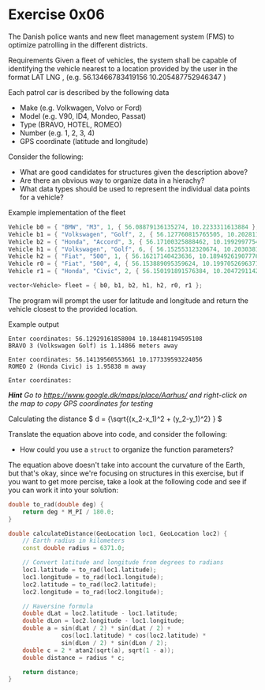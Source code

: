 # Exercise 0x06
The Danish police wants and new fleet management system (FMS) to optimize patrolling in
the different districts.

Requirements
Given a fleet of vehicles, the system shall be capable of identifying the vehicle nearest
to a location provided by the user in the format LAT LNG , (e.g. 56.13466783419156 10.205487752946347 )

Each patrol car is described by the following data
- Make (e.g. Volkwagen, Volvo or Ford)
- Model (e.g. V90, ID4, Mondeo, Passat)
- Type (BRAVO, HOTEL, ROMEO)
- Number (e.g. 1, 2, 3, 4)
- GPS coordinate (latitude and longitude)

Consider the following:
- What are good candidates for structures given the description above?
- Are there an obvious way to organize data in a hierachy?
- What data types should be used to represent the individual data points for a vehicle?

Example implementation of the fleet
```cpp
Vehicle b0 = { "BMW", "M3", 1, { 56.08879136135274, 10.2233311613884 }, BRAVO }; // Moesgaard Museum
Vehicle b1 = { "Volkswagen", "Golf", 2, { 56.127760815765505, 10.20281162730732 }, BRAVO }; // Marselisborg Palace
Vehicle b2 = { "Honda", "Accord", 3, { 56.17100325888462, 10.19929977544253 }, BRAVO }; // Aarhus University
Vehicle h1 = { "Volkswagen", "Golf", 6, { 56.15255312320674, 10.203038127629382 }, HOTEL }; //Aarhus City Hall
Vehicle h2 = { "Fiat", "500", 1, { 56.16217140423636, 10.18949261907776 }, HOTEL }; // Botanical Garden and Greenhouses
Vehicle r0 = { "Fiat", "500", 4, { 56.153889095359624, 10.199705269637143 }, ROMEO }; // ARoS Aarhus Art Museum
Vehicle r1 = { "Honda", "Civic", 2, { 56.150191891576384, 10.204729114263282 }, ROMEO }; // Aarhus Central Station

vector<Vehicle> fleet = { b0, b1, b2, h1, h2, r0, r1 };
```

The program will prompt the user for latitude and longitude and return the vehicle closest to
the provided location.

Example output
```
Enter coordinates: 56.12929161858004 10.184481194595108
BRAVO 3 (Volkswagen Golf) is 1.14866 meters away

Enter coordinates: 56.14139560553661 10.177339593224056
ROMEO 2 (Honda Civic) is 1.95838 m away

Enter coordinates: 
```

_**Hint** Go to https://www.google.dk/maps/place/Aarhus/ and right-click on the map to copy
GPS coordinates for testing_

Calculating the distance
$` d = {\sqrt{(x_2-x_1)^2 + (y_2-y_1)^2} } `$

Translate the equation above into code, and consider the following:
- How could you use a `struct` to organize the function parameters?

The equation above doesn't take into account the curvature of the Earth, but that's okay, since we're focusing on structures in this exercise, but if you want to get more percise, take a look at the following code and see if you can work it into your solution:
```cpp
double to_rad(double deg) {
    return deg * M_PI / 180.0;
}

double calculateDistance(GeoLocation loc1, GeoLocation loc2) {
    // Earth radius in kilometers
    const double radius = 6371.0;

    // Convert latitude and longitude from degrees to radians
    loc1.latitude = to_rad(loc1.latitude);
    loc1.longitude = to_rad(loc1.longitude);
    loc2.latitude = to_rad(loc2.latitude);
    loc2.longitude = to_rad(loc2.longitude);

    // Haversine formula
    double dLat = loc2.latitude - loc1.latitude;
    double dLon = loc2.longitude - loc1.longitude;
    double a = sin(dLat / 2) * sin(dLat / 2) +
               cos(loc1.latitude) * cos(loc2.latitude) *
               sin(dLon / 2) * sin(dLon / 2);
    double c = 2 * atan2(sqrt(a), sqrt(1 - a));
    double distance = radius * c;

    return distance;
}
```